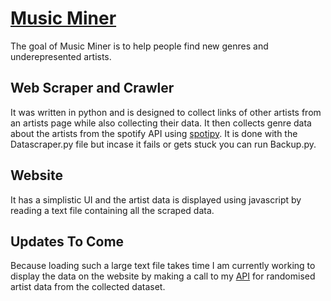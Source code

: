 # [Music Miner](https://musicminer.net)

The goal of Music Miner is to help people find new genres and underepresented artists. 

## Web Scraper and Crawler
It was written in python and is designed to collect links of other artists from an artists page while also collecting their data. It then collects genre data about the artists from the spotify API using [spotipy](https://spotipy.readthedocs.io/en/master/). It is done with the Datascraper.py file but incase it fails or gets stuck you can run Backup.py.

## Website
It has a simplistic UI and the artist data is displayed using javascript by reading a text file containing all the scraped data.

## Updates To Come
Because loading such a large text file takes time I am currently working to display the data on the website by making a call to my [API](http://yushyush17.pythonanywhere.com) for randomised artist data from the collected dataset.
